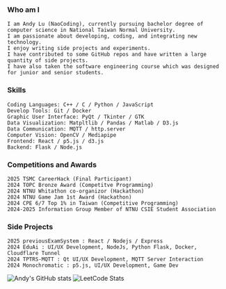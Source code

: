 ### Who am I 
```
I am Andy Lu (NaoCoding), currently pursuing bachelor degree of computer science in National Taiwan Normal University. 
I am passionate about developing, coding, and integrating new technology. 
I enjoy writing side projects and experiments. 
I have contributed to some GitHub repos and have written a large quantity of side projects. 
I have also taken the software engineering course which was designed for junior and senior students. 
```

### Skills
```
Coding Languages: C++ / C / Python / JavaScript 
Develop Tools: Git / Docker 
Graphic User Interface: PyQt / Tkinter / GTK 
Data Visualization: Matpltlib / Pandas / Matlab / D3.js 
Data Communication: MQTT / http.server 
Computer Vision: OpenCV / Mediapipe 
Frontend: React / p5.js / d3.js 
Backend: Flask / Node.js 
```

### Competitions and Awards
```
2025 TSMC CareerHack (Final Participant)
2024 TOPC Bronze Award (Competitve Programming) 
2024 NTNU Whitathon co-organizor (Hackathon) 
2024 NTNU Game Jam 1st Award (Hackathon) 
2024 CPE 6/7 Top 1% in Taiwan (Competitive Programming) 
2024-2025 Information Group Member of NTNU CSIE Student Association 
```

### Side Projects
```
2025 previousExamSystem : React / Nodejs / Express
2024 EduAi : UI/UX Development, NodeJs, Python Flask, Docker, Cloudflare Tunnel 
2024 TPTRS-MQTT : Qt UI/UX Development, MQTT Server Interaction 
2024 Monochromatic : p5.js, UI/UX Development, Game Dev 
```


![Andy's GitHub stats](https://github-readme-stats.vercel.app/api?username=naocoding&show_icons=true&theme=cobalt)
![LeetCode Stats](https://leetcard.jacoblin.cool/NaoCoding?theme=dark&font=RocknRoll%20One&ext=contest)





